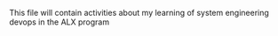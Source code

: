 This file will contain activities about my learning of system engineering devops in the ALX program
